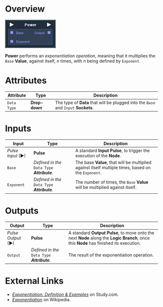 # Overview

![](../../../.gitbook/assets/node-power.png)

**Power** performs an *exponentiation operation*, meaning that it multiplies the `Base` **Value**, against itself, *n* times, with *n* being defined by `Exponent`.



# Attributes

|Attribute|Type|Description|
|---|---|---|
|`Data Type`|**Drop-down**|The type of **Data** that will be plugged into the `Base` and `Input` **Sockets**.|

# Inputs

|Input|Type|Description|
|---|---|---|
|*Pulse Input* (►)|**Pulse**|A standard **Input Pulse**, to trigger the execution of the **Node**.|
|`Base`|*Defined in the* `Data Type` ***Attribute**.*|The base **Value**, that will be multiplied against itself multiple times, based on the `Exponent`. |
|`Exponent`|*Defined in the* `Data Type` ***Attribute**.*|The number of times, the `Base` **Value** will be multiplied against itself.|

# Outputs

|Output|Type|Description|
|---|---|---|
|*Pulse Output* (►)|**Pulse**|A standard **Output Pulse**, to move onto the next **Node** along the **Logic Branch**, once this **Node** has finished its execution.|
|`Output`|*Defined in the* `Data Type` ***Attribute**.*|The result of the exponentiation operation.|

# External Links

- [*Exponentiation: Definition & Examples*](https://study.com/academy/lesson/exponentiation-definition-examples-quiz.html) on Study.com.
- [*Exponentiation*](https://en.wikipedia.org/wiki/Exponentiation) on Wikipedia.